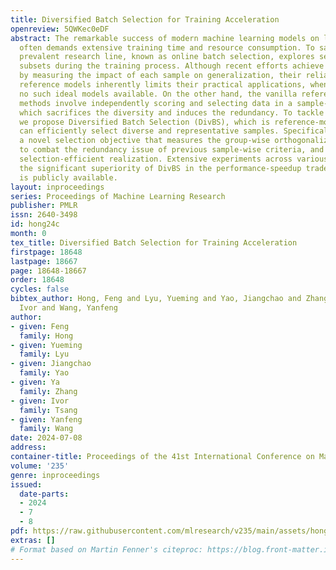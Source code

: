 ```yaml
---
title: Diversified Batch Selection for Training Acceleration
openreview: 5QWKec0eDF
abstract: The remarkable success of modern machine learning models on large datasets
  often demands extensive training time and resource consumption. To save cost, a
  prevalent research line, known as online batch selection, explores selecting informative
  subsets during the training process. Although recent efforts achieve advancements
  by measuring the impact of each sample on generalization, their reliance on additional
  reference models inherently limits their practical applications, when there are
  no such ideal models available. On the other hand, the vanilla reference-model-free
  methods involve independently scoring and selecting data in a sample-wise manner,
  which sacrifices the diversity and induces the redundancy. To tackle this dilemma,
  we propose Diversified Batch Selection (DivBS), which is reference-model-free and
  can efficiently select diverse and representative samples. Specifically, we define
  a novel selection objective that measures the group-wise orthogonalized representativeness
  to combat the redundancy issue of previous sample-wise criteria, and provide a principled
  selection-efficient realization. Extensive experiments across various tasks demonstrate
  the significant superiority of DivBS in the performance-speedup trade-off. The code
  is publicly available.
layout: inproceedings
series: Proceedings of Machine Learning Research
publisher: PMLR
issn: 2640-3498
id: hong24c
month: 0
tex_title: Diversified Batch Selection for Training Acceleration
firstpage: 18648
lastpage: 18667
page: 18648-18667
order: 18648
cycles: false
bibtex_author: Hong, Feng and Lyu, Yueming and Yao, Jiangchao and Zhang, Ya and Tsang,
  Ivor and Wang, Yanfeng
author:
- given: Feng
  family: Hong
- given: Yueming
  family: Lyu
- given: Jiangchao
  family: Yao
- given: Ya
  family: Zhang
- given: Ivor
  family: Tsang
- given: Yanfeng
  family: Wang
date: 2024-07-08
address:
container-title: Proceedings of the 41st International Conference on Machine Learning
volume: '235'
genre: inproceedings
issued:
  date-parts:
  - 2024
  - 7
  - 8
pdf: https://raw.githubusercontent.com/mlresearch/v235/main/assets/hong24c/hong24c.pdf
extras: []
# Format based on Martin Fenner's citeproc: https://blog.front-matter.io/posts/citeproc-yaml-for-bibliographies/
---
```

